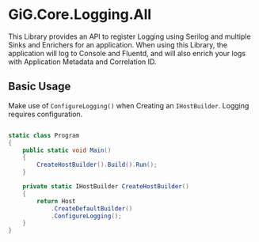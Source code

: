 ﻿# GiG.Core.Logging.All

This Library provides an API to register Logging using Serilog and multiple Sinks and Enrichers for an application. When using this Library, the application will log to Console and Fluentd, and will also enrich your logs with Application Metadata and Correlation ID.

## Basic Usage

Make use of `ConfigureLogging()` when Creating an `IHostBuilder`. Logging requires configuration.

```csharp

static class Program
{
    public static void Main()
    {
        CreateHostBuilder().Build().Run();
    }

    private static IHostBuilder CreateHostBuilder()
    {
        return Host
            .CreateDefaultBuilder()
            .ConfigureLogging();
    }
}

```